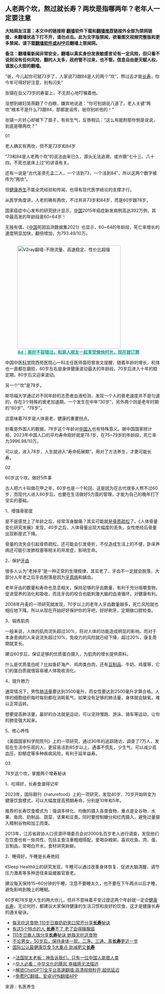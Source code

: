  <!-- 面包屑导航 --> <h2>人老两个坎，熬过就长寿？两坎是指哪两年？老年人一定要注意</h2> <p class="notice"><b>大陆网友注意：本文中的链接除 <a href="https://github.com/bannedbook/fanqiang" >翻墙</a>软件下载和<a href="https://github.com/killgcd/justmysocks/blob/master/README.md">翻墙推荐</a>链接外全部为禁网链接，未翻墙状态下打不开，请勿点击。此为文字版禁闻，欲看图文视频完整版和更多禁闻，请下载<a href="https://github.com/bannedbook/fanqiang">翻墙软件或APP</a>后翻墙上禁闻网。</p><p>备注：翻墙看新闻非常安全，翻墙以真实身份发表敏感言论有一定风险，但只看不说则没有任何风险，翻的人太多，政府管不过来，也不管。信息自由是天赋人权，请放心大胆的翻墙。</b></p>  <div class="entry"> <p>“爸，今儿起你可就73岁了，人家说73跟84是人的两个“坎”，熬过去才能<a href="https://www.bannedbook.org/bnews/tag/%e9%95%bf%e5%af%bf/" class="st_tag internal_tag" rel="tag" title="标签 长寿 下的日志">长寿</a>，你今年可得好好注意，别有闪失”</p> <p>张镇在岳父73岁的寿宴上，不无担心地叮嘱着他。</p> <p>没想到媳妇吴燕翻了个白眼，嫌弃地说道：“你可别胡说八道了，老人关键“两坎”根本不是什么73跟84，那都是谣传，爸你别听他的！”</p> <p>张镇一片好心却被下了面子，有些生气，反唇相讥：“这么有能耐那你倒是说说，到底是哪两坎？”</p> <p>01</p> <p>老人确实有两坎，但不是73岁和84岁</p> <p>“73和84是人老两个坎”的说法由来已久，源头无法追溯，或许跟“七十三、八十四，不死也是床上过”的谚语有关。</p> <p>还有一说是“古代圣贤孔孟二人，一个活到73，一个活到84”，所以这两个数字被传为“两坎”。</p> <p>但<span class='wp_keywordlink'><a href="https://www.bannedbook.org/bnews/health/" title="健康养生" target="_blank">健康养生</a></span>不能全凭经验和传闻，也得有现代医学结论的支撑才行。</p> <p>从医学角度讲，人老的确有两坎，不过并非73岁和84岁，而是60岁跟78岁。</p> <p>国家癌症中心发布的研究统计显示，<a href="https://www.bannedbook.org/bnews/tag/%E4%B8%AD%E5%9B%BD/" class="st_tag internal_tag" rel="tag" title="标签 中国 下的日志">中国</a>2015年癌症新发病例高达392万例，其中最高发的年龄段是60~64岁！</p> <p>无独有偶，《<span class='wp_keywordlink_affiliate'><a href="https://www.bannedbook.org/" title="中国" target="_blank">中国</a></span>死因监测数据集2021》也显示，60~64的年龄段，死亡率增长的速度明显加快，翻倍增加，为793.49/10万。</p><figure id="shenyun-figure"> <br/><a href="https://github.com/bannedbook/fanqiang/wiki/V2ray%E6%9C%BA%E5%9C%BA"><img src="https://raw.githubusercontent.com/bannedbook/fanqiang/master/v2ss/images/v2free.jpg" width="336" alt="V2ray翻墙-不限流量、高速稳定、性价比超强"></a><br/> <figcaption><strong style="cursor:pointer;text-decoration:underline;color:#00a191" onclick="window.open('https://zh-cn.shenyun.com/tickets?utm_source=bannedbook.org')">Ad：美好不容错过，和家人朋友一起享受愉快时光，现在就订票</strong></figcaption> </figure> <p>中国中医<span class='wp_keywordlink'><a href="https://www.bannedbook.org/forum11/topic309.html" title="禁片：“科学”的棍子" target="_blank">科学</a></span>院西苑医院心一科主任医师苗阳曾发文提醒，随着年龄的增长，机体也一直都在磨损，60岁左右是身体健康波动最大的年龄段，70岁后进入十年的稳定期，80岁后又迎来波动。</p> <p>另一个“坎”是78岁。</p> <p>斯坦福大学通过对不同年龄的志愿者血液检测，发现一个人的衰老速度并不是匀速的，存在3个特殊的衰老加速期，一个发生在中年“30岁”，另外两个则是老年时期的“60岁”、“78岁”。</p> <p>这意味着78岁是人体衰老、健康的重要拐点。</p> <p>别看是外国人的数据，78岁这个年龄对<a href="https://www.bannedbook.org/bnews/tag/%e4%b8%ad%e5%9b%bd%e4%ba%ba/" class="st_tag internal_tag" rel="tag" title="标签 中国人 下的日志">中国人</a>也有特殊意义。据中国国家统计局，2023年中国人口的平均寿命刚好就是78.1岁，在75~79岁的年龄段，死亡率为3996.98/10万。</p> <p>可以说，进入78岁，人生就进入“寿命拓展期”，用对了方法养生，才更可能长寿。</p> <p>02</p> <p>60岁这个坎，做好5件事</p> <p>古人把六十叫做花甲之年，60岁也是一个轮回，这是因为在古代很多人熬不过60岁，而现代人进入60岁后，也要在生活做好5方面的管理，才能为自己的晚年打下坚实的基础。</p> <p>1、增强骨密度</p> <p>是不是感觉上了年龄之后，经常浑身酸痛？其实可能就是<a href="https://www.bannedbook.org/bnews/tag/%E9%AA%A8%E8%B4%A8%E7%96%8F%E6%9D%BE/" class="st_tag internal_tag" rel="tag" title="标签 骨质疏松 下的日志">骨质疏松</a>了。《人体骨量变化研究发展》发现，40岁之后，人体骨量出现大幅度的丢失，女性绝经后骨量出现断崖式下降。</p> <p>骨量的流失会引起骨质疏松，还可能会引发骨折，不仅造成生活上的不便，卧床养病还可能引发肺栓塞等相关的并发症，影响生命。</p>  <p>2、保护<a href="https://www.bannedbook.org/bnews/tag/%e7%89%99%e9%bd%bf/" class="st_tag internal_tag" rel="tag" title="标签 牙齿 下的日志">牙齿</a></p> <p>很多人认为“老掉牙”是一种正常的生理规律，其实老了，牙齿不一定就会脱落，大部分人年老之后牙齿脱落是因为<a href="https://www.bannedbook.org/bnews/tag/%E7%89%99%E5%91%A8%E7%97%85/" class="st_tag internal_tag" rel="tag" title="标签 牙周病 下的日志">牙周病</a>和龋齿。</p> <p>老年牙齿的数量和寿命也息息相关，保持足够的牙齿数量，有利于充分咀嚼食物，促进营养的消化和吸收，而且牙齿的咬合也能刺激大脑的血液循环，对健康有利。</p> <p>2008年丹麦的一项研究就发现，70岁以上的老年人牙齿数量越多，死亡风险就也相应地下降。所以从现在开始好好保护你的牙吧，好好刷牙，定期做口腔检查。</p> <p>3、锻炼肌肉</p> <p>一般来说，人体的肌肉流失超过30%，将对人体的功能造成明显的影响。而对于本身患病的人来说流失超过10%，免疫力的风险就已经下降，超过20%，康复周期就变长。</p> <p>建议60岁后，保证足够的优质蛋白摄入，为肌肉的增长提供原料。</p> <p>什么是优质蛋白呢？比如鱼虾海产、鸡肉类白肉，还有<a href="https://www.bannedbook.org/bnews/tag/%E8%B1%86%E5%88%B6%E5%93%81/" class="st_tag internal_tag" rel="tag" title="标签 豆制品 下的日志">豆制品</a>、牛奶、鸡蛋等，它们的蛋白质就很容易被人体吸收消化。</p> <p>4、提升肺力</p> <p>通常情况下，男性<a href="https://www.bannedbook.org/bnews/tag/%E8%82%BA%E6%B4%BB%E9%87%8F/" class="st_tag internal_tag" rel="tag" title="标签 肺活量 下的日志">肺活量</a>要达到3500毫升，而女性要达到2500毫升才算合格。人体的细胞组织每时每刻都在消耗氧气，如果没有足够的肺活量，身体就会缺氧，难以正常运转。</p> <p>想要提高肺活量，最好的办法就是运动，可以坚持慢跑、游泳、骑车等运动，让你的肺变强大起来。</p> <p>5、修心养性</p>  <p>《美国国家科学院院刊》上的一项研究，通过30年的追踪随访，调查了7万人，发现在生活中乐观的人，更容易活到85岁以上。遇事不慌乱，少生气，可以减少高血压、抑郁症等多种疾病风险，有利于延年益寿。</p> <p>03</p> <p>78岁这个坎，掌握两个增寿秘诀</p> <p>1、吃得好，长寿食谱得记牢</p> <p>2023年，国际期刊《naturefood》上的一项研究，发现40岁、70岁开始转变为健康饮食模式，可以大幅度提高预期寿命，分别是10年和5年。</p> <p>推荐的长寿饮食模式为：强调多样化、均衡的摄入各类食物，重点是全谷物、水果、鱼肉、奶制品、蔬菜、坚果和豆类。同时要控制糖分和红肉摄入，避免过量摄入精制谷物和加工肉类。</p> <p>2013年，江苏省政协人口资源环境委员会对2000名百岁老人进行调查，发现他们在饮食也有一些共性，包括主食注重粗细搭配，爱喝杂粮粥，喜欢吃鱼、肉、蛋、豆制品，常喝白开水，食材讲究新鲜。</p> <p>2、睡得好，午睡是长寿绝招</p> <p>《Sleep Health》上的研究发现，午睡可以通过改善身体恢复、促进大脑清醒、调节压力激素等多种途径来延缓器官衰老。</p> <p>建议每天保持15~60分钟的午睡，注意不要睡太久，也不要在下午两点以后才睡，避免影响到晚上的睡眠。</p> <p>60岁和78岁是人生的两大坎儿，但并不意味着平安过度这两个年龄就一定会<a href="https://www.bannedbook.org/bnews/tag/%E5%81%A5%E5%BA%B7%E9%95%BF%E5%AF%BF/" class="st_tag internal_tag" rel="tag" title="标签 健康长寿 下的日志">健康长寿</a>，无论何时，都建议大家保持健康的生活习惯和良好的饮食，这才是健康长寿的通关秘诀。</p> <!--<div id="taboola-mid-1"></div>--><ul class='op-related-articles' title='相关阅读'> <li><a href='https://www.bannedbook.org/bnews/funmedia/20240518/2038291.html' target='_blank'>每天吃这食物 110岁日裔奶奶笑口常开分享<b>长寿</b>秘诀</a></li> <li><a href='https://www.bannedbook.org/bnews/lifebaike/20240516/2037514.html' target='_blank'>有这5个特点的人 <b>长寿</b>不了 老了会得胰腺癌</a></li> <li><a href='https://www.bannedbook.org/bnews/health/20240511/2035564.html' target='_blank'>110岁日裔人瑞分享<b>长寿</b>秘诀 她每天吃这食物</a></li> <li><a href='https://www.bannedbook.org/bnews/lifebaike/20240511/2035466.html' target='_blank'>不论男女，50岁后，保持身体一软、二净、三通，离<b>长寿</b>更近一步</a></li> <li><a href='https://www.bannedbook.org/bnews/cnnews/20240511/2035344.html' target='_blank'>国际公认最健康饮食 5大重点 助减肥又<b>长寿</b></a></li> </ul> <ul class="texttj"> <li>🔥<a href="https://www.bannedbook.org/bnews/ssgc/20230219/1850782.html" target="_blank">法国犹太老板：神告诉我们，只有一位中国人能救人类</a></li> <li>🔥<a href="https://www.bannedbook.org/bnews/comments/20220220/1694796.html" target="_blank">华人必看：中华文化的飓风 幸福感无法描述</a></li> <li>🔥<a href="https://github.com/bannedbook/fanqiang/wiki/V2ray%E6%9C%BA%E5%9C%BA" target="_blank">解锁ChatGPT|全平台高速翻墙:高清视频秒开,超低延迟</a></li> <li>🔥<a href="https://github.com/bannedbook/fanqiang/wiki/%E7%A6%81%E9%97%BB%E7%BD%91%E5%AE%89%E5%8D%93%E7%BF%BB%E5%A2%99%E6%96%B0%E9%97%BBAPP" target="_blank">免费PC翻墙、安卓VPN翻墙APP</a></li> </ul><p class="src-info">来源：名医养生 </p> <a name='sharetosocial'></a> <div style="margin-bottom:5px;padding-bottom:5px;clear:both"> <div id="archive-pix-1" class="banner-ads"> <!-- AuctionX Display platform tag START --> <div id="27602x728x90x621x_ADSLOT1" clicktrack="%%CLICK_URL_ESC%%"></div>  <!-- AuctionX Display platform tag END --> </div> <div id="archive-pix-2" class="banner-ads"> <!-- AuctionX Display platform tag START --> <div id="27556x300x250x621x_ADSLOT1" clicktrack="%%CLICK_URL_ESC%%" style="margin:0 auto;text-align:center"></div>  <!-- AuctionX Display platform tag END --> </div> </div>  <div id="archive-pix-1" class="banner-ads"> <!-- AuctionX Display platform tag START --> <div id="27603x728x90x621x_ADSLOT1" clicktrack="%%CLICK_URL_ESC%%"></div>  <!-- AuctionX Display platform tag END --> </div> </div><!--END ENTRY--> 